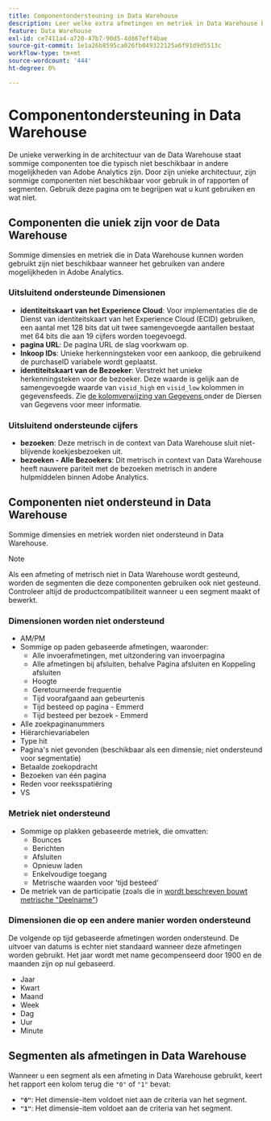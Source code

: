 ```yaml
---
title: Componentondersteuning in Data Warehouse
description: Leer welke extra afmetingen en metriek in Data Warehouse beschikbaar zijn en wat niet wordt gesteund.
feature: Data Warehouse
exl-id: ce7411a4-a720-47b7-90d5-4d867eff4bae
source-git-commit: 1e1a26b8595ca026fb049322125a6f91d9d5513c
workflow-type: tm+mt
source-wordcount: '444'
ht-degree: 0%

---
```


# Componentondersteuning in Data Warehouse

De unieke verwerking in de architectuur van de Data Warehouse staat sommige componenten toe die typisch niet beschikbaar in andere mogelijkheden van Adobe Analytics zijn. Door zijn unieke architectuur, zijn sommige componenten niet beschikbaar voor gebruik in of rapporten of segmenten. Gebruik deze pagina om te begrijpen wat u kunt gebruiken en wat niet.

## Componenten die uniek zijn voor de Data Warehouse

Sommige dimensies en metriek die in Data Warehouse kunnen worden gebruikt zijn niet beschikbaar wanneer het gebruiken van andere mogelijkheden in Adobe Analytics.

### Uitsluitend ondersteunde Dimensionen

* **identiteitskaart van het Experience Cloud**: Voor implementaties die de Dienst van identiteitskaart van het Experience Cloud (ECID) gebruiken, een aantal met 128 bits dat uit twee samengevoegde aantallen bestaat met 64 bits die aan 19 cijfers worden toegevoegd.
* **pagina URL**: De pagina URL de slag voorkwam op.
* **Inkoop IDs**: Unieke herkenningsteken voor een aankoop, die gebruikend de purchaseID variabele wordt geplaatst.
* **identiteitskaart van de Bezoeker**: Verstrekt het unieke herkenningsteken voor de bezoeker. Deze waarde is gelijk aan de samengevoegde waarde van `visid_high` en `visid_low` kolommen in gegevensfeeds. Zie [ de kolomverwijzing van Gegevens ](../analytics-data-feed/c-df-contents/datafeeds-reference.md) onder de Diersen van Gegevens voor meer informatie.

### Uitsluitend ondersteunde cijfers

* **bezoeken**: Deze metrisch in de context van Data Warehouse sluit niet-blijvende koekjesbezoeken uit.
* **bezoeken - Alle Bezoekers**: Dit metrisch in context van Data Warehouse heeft nauwere pariteit met de bezoeken metrisch in andere hulpmiddelen binnen Adobe Analytics.

## Componenten niet ondersteund in Data Warehouse

Sommige dimensies en metriek worden niet ondersteund in Data Warehouse.

>[!NOTE]
>
>Als een afmeting of metrisch niet in Data Warehouse wordt gesteund, worden de segmenten die deze componenten gebruiken ook niet gesteund. Controleer altijd de productcompatibiliteit wanneer u een segment maakt of bewerkt.

### Dimensionen worden niet ondersteund

* AM/PM
* Sommige op paden gebaseerde afmetingen, waaronder:
   * Alle invoerafmetingen, met uitzondering van invoerpagina
   * Alle afmetingen bij afsluiten, behalve Pagina afsluiten en Koppeling afsluiten
   * Hoogte
   * Geretourneerde frequentie
   * Tijd voorafgaand aan gebeurtenis
   * Tijd besteed op pagina - Emmerd
   * Tijd besteed per bezoek - Emmerd
* Alle zoekpaginanummers
* Hiërarchievariabelen
* Type hit
* Pagina&#39;s niet gevonden (beschikbaar als een dimensie; niet ondersteund voor segmentatie)
* Betaalde zoekopdracht
* Bezoeken van één pagina
* Reden voor reeksspatiëring
* VS

### Metriek niet ondersteund

* Sommige op plakken gebaseerde metriek, die omvatten:
   * Bounces
   * Berichten
   * Afsluiten
   * Opnieuw laden
   * Enkelvoudige toegang
   * Metrische waarden voor &#39;tijd besteed&#39;
* De metriek van de participatie (zoals die in [ wordt beschreven bouwt metrische &quot;Deelname&quot;](/help/components/c-calcmetrics/c-workflow/cm-workflow/c-build-metrics/participation-metric.md))

### Dimensionen die op een andere manier worden ondersteund

De volgende op tijd gebaseerde afmetingen worden ondersteund. De uitvoer van datums is echter niet standaard wanneer deze afmetingen worden gebruikt. Het jaar wordt met name gecompenseerd door 1900 en de maanden zijn op nul gebaseerd.

* Jaar
* Kwart
* Maand
* Week
* Dag
* Uur
* Minute

## Segmenten als afmetingen in Data Warehouse

Wanneer u een segment als een afmeting in Data Warehouse gebruikt, keert het rapport een kolom terug die `"0"` of `"1"` bevat:

* **`"0"`**: Het dimensie-item voldoet niet aan de criteria van het segment.
* **`"1"`**: Het dimensie-item voldoet aan de criteria van het segment.
